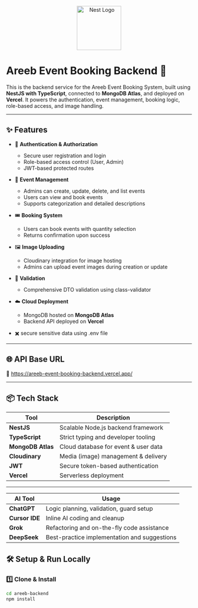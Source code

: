 <p align="center">
  <a href="http://nestjs.com/" target="blank"><img src="https://nestjs.com/img/logo-small.svg" width="120" alt="Nest Logo" /></a>
</p>

# Areeb Event Booking Backend 🔧

This is the backend service for the Areeb Event Booking System, built using **NestJS with TypeScript**, connected to **MongoDB Atlas**, and deployed on **Vercel**. It powers the authentication, event management, booking logic, role-based access, and image handling.

---

## ✨ Features

- 🔐 **Authentication & Authorization**
  - Secure user registration and login
  - Role-based access control (User, Admin)
  - JWT-based protected routes

- 📅 **Event Management**
  - Admins can create, update, delete, and list events
  - Users can view and book events
  - Supports categorization and detailed descriptions

- 🎟️ **Booking System**
  - Users can book events with quantity selection
  - Returns confirmation upon success

- 🖼️ **Image Uploading**
  - Cloudinary integration for image hosting
  - Admins can upload event images during creation or update

- 🧾 **Validation**
  - Comprehensive DTO validation using class-validator

- ☁️ **Cloud Deployment**
  - MongoDB hosted on **MongoDB Atlas**
  - Backend API deployed on **Vercel**
- ✖️ secure sensitive data using .env file 
---

## 🌐 API Base URL

🔗 https://areeb-event-booking-backend.vercel.app/  

---

## 📦 Tech Stack

| Tool             | Description                            |
|------------------|----------------------------------------|
| **NestJS**       | Scalable Node.js backend framework     |
| **TypeScript**   | Strict typing and developer tooling    |
| **MongoDB Atlas**| Cloud database for event & user data   |
| **Cloudinary**   | Media (image) management & delivery    |
| **JWT**          | Secure token-based authentication      |
| **Vercel**       | Serverless deployment                  |

---


| AI Tool            | Usage                                        |
| ------------------ | -------------------------------------------- |
| **ChatGPT**        | Logic planning, validation, guard setup      |
| **Cursor IDE**     | Inline AI coding and cleanup                 |
| **Grok**           | Refactoring and on-the-fly code assistance   |
| **DeepSeek**       | Best-practice implementation and suggestions |


## 🛠 Setup & Run Locally

### 1️⃣ Clone & Install

```bash
cd areeb-backend
npm install

